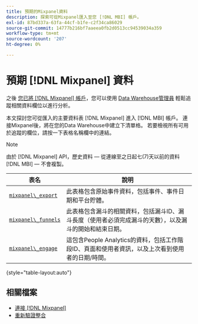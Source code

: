 ```yaml
---
title: 預期的Mixpanel資料
description: 探索可從Mixpanel匯入至您 [!DNL MBI] 帳戶。
exl-id: 87bd337a-63fa-44cf-b1fe-c2f34ca86029
source-git-commit: 14777b216bf7aaeea0fb2d0513cc94539034a359
workflow-type: tm+mt
source-wordcount: '207'
ht-degree: 0%

---
```


# 預期 [!DNL Mixpanel] 資料

之後 [您已將 [!DNL Mixpanel] 帳戶](../integrations/mixpanel.md)，您可以使用 [Data Warehouse管理員](../../../data-analyst/data-warehouse-mgr/tour-dwm.md) 輕鬆追蹤相關資料欄位以進行分析。

本文探討您可從匯入的主要資料表 [!DNL Mixpanel] 進入 [!DNL MBI] 帳戶。 連接Mixpanel後，將在您的Data Warehouse中建立下清單格。 若要檢視所有可用於追蹤的欄位，請按一下表格名稱欄中的連結。

>[!NOTE]
>
>由於 [!DNL Mixpanel] API，歷史資料 — 從連線至之日起七(7)天以前的資料 [!DNL MBI]  — 不會複製。

| **表名** | **說明** |
|-----|-----|
| [`mixpanel\_export`](https://developer.mixpanel.com/reference/raw-data-export-api#datafeed) | 此表格包含原始事件資料，包括事件、事件日期和平台貯體。 |
| [`mixpanel\_funnels`](https://developer.mixpanel.com/reference/raw-data-export-api#funnels-default) | 此表格包含漏斗的相關資料，包括漏斗ID、漏斗長度（使用者必須完成漏斗的天數），以及漏斗的開始和結束日期。 |
| [`mixpanel\_engage`](https://developer.mixpanel.com/reference/raw-data-export-api#engage-default) | 這包含People Analytics的資料，包括工作階段ID、頁面和使用者資訊，以及上次看到使用者的日期/時間。 |

{style="table-layout:auto"}

## 相關檔案

* [連接 [!DNL Mixpanel]](../integrations/mixpanel.md)
* [重新驗證整合](https://experienceleague.adobe.com/docs/commerce-knowledge-base/kb/how-to/mbi-reauthenticating-integrations.html?lang=en)
